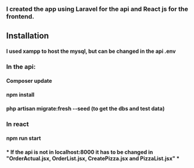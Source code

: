 ### I created the app using Laravel for the api and React js for the frontend.

## Installation

#### I used xampp to host the mysql, but can be changed in the api .env

### In the api:
#### Composer update
#### npm install
#### php artisan migrate:fresh --seed (to get the dbs and test data)

### In react
#### npm run start
#### * If the api is not in localhost:8000 it has to be changed in "OrderActual.jsx, OrderList.jsx, CreatePizza.jsx and PizzaList.jsx" *
